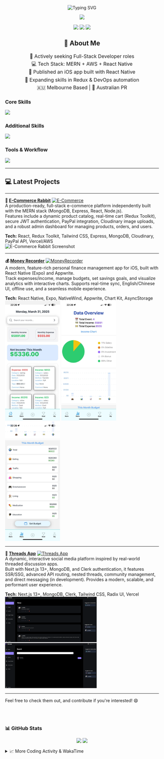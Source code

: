 
<div align="center">
  <img src="https://readme-typing-svg.demolab.com?font=Fira+Code&pause=1000&center=true&vCenter=true&width=500&lines=Hi+there+%F0%9F%91%8B+I'm+Aaron+TAO!;Full-Stack+Developer+from+Melbourne;MERN+Stack+%7C+React+Native+%7C+AWS;Let's+Build+Something+Great+Together!" alt="Typing SVG" />
</div>

<p align="center">
  <img src="https://avataaars.io/?avatarStyle=Circle&topType=ShortHairShortCurly&accessoriesType=Blank&hairColor=Black&facialHairType=Blank&clotheType=Hoodie&clotheColor=Blue03&eyeType=Default&eyebrowType=Default&mouthType=Smile&skinColor=Light" width="180" />
</p>
<p align="center">
  <a href="mailto:taoaaron5@gmail.com"><img src="https://img.shields.io/badge/Gmail-D14836?style=flat&logo=gmail&logoColor=white" /></a>
  <a href="https://www.linkedin.com/in/haonan-tao-aaron/"><img src="https://img.shields.io/badge/-LinkedIn-0077b5?style=flat&logo=linkedin&logoColor=white" /></a>
  <a href="https://www.aarontao.com/"><img src="https://img.shields.io/badge/Portfolio-000?style=flat&logo=vercel&logoColor=white" /></a>
</p>

<h2 align="center">
  💼 <strong>About Me</strong>
</h2>

<p align="center" style="font-size:16px; line-height:1.6; max-width:600px; margin:auto;">
🚀 Actively seeking Full-Stack Developer roles  <br/>
💻 Tech Stack: MERN + AWS + React Native  <br/>
📱 Published an iOS app built with React Native  <br/>
🧠 Expanding skills in Redux & DevOps automation  <br/>
🇦🇺 Melbourne Based | 🛂 Australian PR<br/>
</p>

### Core Skills
<img src="https://skillicons.dev/icons?i=react,nodejs,mongodb,aws,typescript&theme=dark" />

### Additional Skills

<img src="https://skillicons.dev/icons?i=nextjs,tailwind,vercel,docker&theme=dark" />

### Tools & Workflow
<img src="https://skillicons.dev/icons?i=git,github,figma&theme=dark" />

---

## 💻 Latest Projects

---

**🛒 [E-Commerce Rabbit](https://www.wanyancanrui.com/)** [![E-Commerce](https://img.shields.io/badge/-E--Commerce-1abc9c?style=flat-square&logo=github&logoColor=white)](https://github.com/HAONANTAO/E-Commerce-Rabbit)  
A production-ready, full-stack e-commerce platform independently built with the MERN stack (MongoDB, Express, React, Node.js).  
Features include a dynamic product catalog, real-time cart (Redux Toolkit), secure JWT authentication, PayPal integration, Cloudinary image uploads, and a robust admin dashboard for managing products, orders, and users.  

**Tech:** React, Redux Toolkit, Tailwind CSS, Express, MongoDB, Cloudinary, PayPal API, Vercel/AWS  
<img src="https://raw.githubusercontent.com/HAONANTAO/E-Commerce-Rabbit/main/ScreenShow.png" width="600" alt="E-Commerce Rabbit Screenshot" />

---

**💰 [Money Recorder](https://apps.apple.com/us/app/moneyrecorder/id6744058988)** [![MoneyRecorder](https://img.shields.io/badge/-MoneyRecorder-1abc9c?style=flat-square&logo=github&logoColor=white)](https://github.com/HAONANTAO/Money_Recorder)  
A modern, feature-rich personal finance management app for iOS, built with React Native (Expo) and Appwrite.  
Track expenses/income, manage budgets, set savings goals, and visualize analytics with interactive charts. Supports real-time sync, English/Chinese UI, offline use, and a seamless mobile experience.  

**Tech:** React Native, Expo, NativeWind, Appwrite, Chart Kit, AsyncStorage  
<img src="https://raw.githubusercontent.com/HAONANTAO/Money_Recorder/main/assets/Demo1.jpg" width="180" alt="Money Recorder Home" />
<img src="https://raw.githubusercontent.com/HAONANTAO/Money_Recorder/main/assets/Demo2.jpg" width="180" alt="Money Recorder Stats" />
<img src="https://raw.githubusercontent.com/HAONANTAO/Money_Recorder/main/assets/Demo3.jpg" width="180" alt="Money Recorder Record" />

---

**🧵 [Threads App](https://threads-app-eight-nu.vercel.app/)** [![Threads App](https://img.shields.io/badge/-Threads%20App-1abc9c?style=flat-square&logo=github&logoColor=white)](https://github.com/HAONANTAO/threads_app)  
A dynamic, interactive social media platform inspired by real-world threaded discussion apps.  
Built with Next.js 13+, MongoDB, and Clerk authentication, it features SSR/SSG, advanced API routing, nested threads, community management, and direct messaging (in development). Provides a modern, scalable, and performant user experience.  

**Tech:** Next.js 13+, MongoDB, Clerk, Tailwind CSS, Radix UI, Vercel  
<img src="https://raw.githubusercontent.com/HAONANTAO/threads_app/main/Demo1.png" width="300" alt="Threads Demo1" />
<img src="https://raw.githubusercontent.com/HAONANTAO/threads_app/main/Demo2.png" width="300" alt="Threads Demo2" />

---


Feel free to check them out, and contribute if you're interested! 😄

<br/><br/>
### 📊 GitHub Stats
<p align="center">
  <img src="https://github-readme-stats.vercel.app/api?username=HAONANTAO&show_icons=true&theme=radical&count_private=true" />
  <img src="https://github-readme-stats.vercel.app/api/top-langs/?username=HAONANTAO&layout=compact&theme=radical" />
</p>

<details>
  <summary>📈 More Coding Activity & WakaTime</summary>

  ![HAONANTAO's github activity graph](https://github-readme-activity-graph.vercel.app/graph?username=HAONANTAO&theme=tokyo-night)
    <!--START_SECTION:waka-->
![Code Time](http://img.shields.io/badge/Code%20Time-650%20hrs%2018%20mins-blue)

**🐱 My GitHub Data** 

> 📦 ? Used in GitHub's Storage 
 > 
> 🏆 964 Contributions in the Year 2025
 > 
> 🚫 Not Opted to Hire
 > 
> 📜 31 Public Repositories 
 > 
> 🔑 0 Private Repositories 
 > 
**I'm a Night 🦉** 

```text
🌞 Morning                64 commits          █░░░░░░░░░░░░░░░░░░░░░░░░   02.42 % 
🌆 Daytime                980 commits         █████████░░░░░░░░░░░░░░░░   37.01 % 
🌃 Evening                1569 commits        ███████████████░░░░░░░░░░   59.25 % 
🌙 Night                  35 commits          ░░░░░░░░░░░░░░░░░░░░░░░░░   01.32 % 
```
📅 **I'm Most Productive on Sunday** 

```text
Monday                   370 commits         ███░░░░░░░░░░░░░░░░░░░░░░   13.97 % 
Tuesday                  236 commits         ██░░░░░░░░░░░░░░░░░░░░░░░   08.91 % 
Wednesday                363 commits         ███░░░░░░░░░░░░░░░░░░░░░░   13.71 % 
Thursday                 188 commits         ██░░░░░░░░░░░░░░░░░░░░░░░   07.10 % 
Friday                   381 commits         ████░░░░░░░░░░░░░░░░░░░░░   14.39 % 
Saturday                 472 commits         ████░░░░░░░░░░░░░░░░░░░░░   17.82 % 
Sunday                   638 commits         ██████░░░░░░░░░░░░░░░░░░░   24.09 % 
```


📊 **This Week I Spent My Time On** 

```text
🕑︎ Time Zone: Australia/Melbourne

💬 Programming Languages: 
TypeScript               7 hrs 20 mins       █████████████████████████   98.61 % 
Other                    3 mins              ░░░░░░░░░░░░░░░░░░░░░░░░░   00.89 % 
JSON                     1 min               ░░░░░░░░░░░░░░░░░░░░░░░░░   00.36 % 
Bash                     0 secs              ░░░░░░░░░░░░░░░░░░░░░░░░░   00.14 % 

🔥 Editors: 
Trae                     7 hrs 26 mins       █████████████████████████   100.00 % 

🐱‍💻 Projects: 
RealEstate.Backend       3 hrs 43 mins       █████████████░░░░░░░░░░░░   50.02 % 
AllStorage               3 hrs 43 mins       ████████████░░░░░░░░░░░░░   49.98 % 

💻 Operating System: 
Mac                      7 hrs 26 mins       █████████████████████████   100.00 % 
```

**I Mostly Code in JavaScript** 

```text
JavaScript               22 repos            ████████████░░░░░░░░░░░░░   50.00 % 
TypeScript               12 repos            ███████░░░░░░░░░░░░░░░░░░   27.27 % 
HTML                     4 repos             ██░░░░░░░░░░░░░░░░░░░░░░░   09.09 % 
CSS                      3 repos             ██░░░░░░░░░░░░░░░░░░░░░░░   06.82 % 
Java                     1 repo              █░░░░░░░░░░░░░░░░░░░░░░░░   02.27 % 
```



**Timeline**

![Lines of Code chart](https://raw.githubusercontent.com/HAONANTAO/HAONANTAO/main/assets/bar_graph.png)


 Last Updated on 15/08/2025 08:05:17 UTC
<!--END_SECTION:waka-->

</details>
